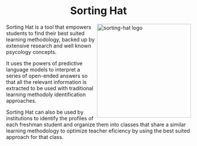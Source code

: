 <h1 align="center">Sorting Hat</h1>

<img align="right" width="256"  src="https://i.imgur.com/SGa9kKy.png" alt="sorting-hat logo"/>

Sorting Hat is a tool that empowers students to find their best suited learning methodology, backed up by extensive research and well known psycology concepts.

It uses the powers of predictive language models to interpret a series of open-ended answers so that all the relevant information is extracted to be used with traditional learning methodoly identification approaches.

Sorting Hat can also be used by institutions to identify the profiles of each freshman student and organize them into classes that share a similar learning methodology to optimize teacher eficiency by using the best suited approach for that class.

